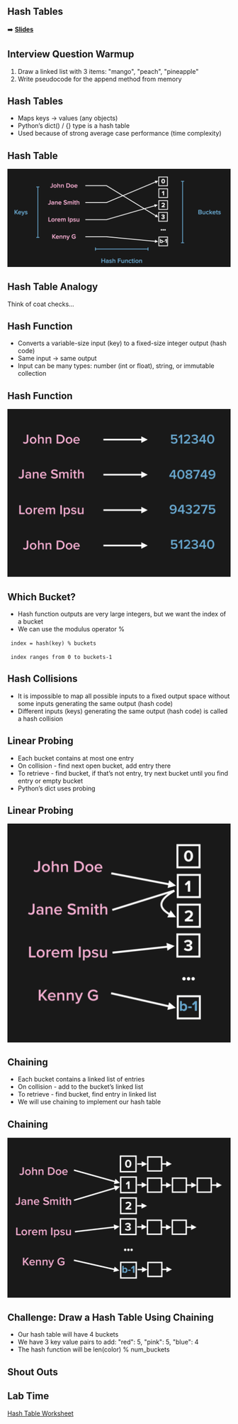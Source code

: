 <!-- .slide: data-background="./../Images/header.svg" data-background-repeat="none" data-background-size="40% 40%" data-background-position="center 10%" class="header" -->

## Hash Tables

➡️ [**Slides**](https://make-school-courses.github.io/CS-1.2-Intro-Data-Structures/Slides/Lesson7.html ':ignore')

<!-- > -->

## Interview Question Warmup

1. Draw a linked list with 3 items: "mango", "peach", "pineapple"
2. Write pseudocode for the append method from memory 

<!-- > -->

## Hash Tables

- Maps keys → values (any objects) 
- Python’s dict() / {} type is a hash table
- Used because of strong average case performance (time complexity)

<!-- > -->

## Hash Table

![Picture of a Hash Table](Images/hashtable.png)

<!-- > -->

## Hash Table Analogy

Think of coat checks...

<!-- > -->

## Hash Function

- Converts a variable-size input (key) to a fixed-size integer output (hash code)
- Same input → same output
- Input can be many types: number (int or float), string, or immutable collection

<!-- > -->

## Hash Function

![Picture of a Hash Function Mapping](Images/hashfunction.png)

<!-- > -->

## Which Bucket?

- Hash function outputs are very large integers, but we want the index of a bucket
- We can use the modulus operator % 

<code> index = hash(key) % buckets </code>

<code> index ranges from 0 to buckets-1 </code>

<!-- > -->

## Hash Collisions 

- It is impossible to map all possible inputs to a fixed output space without some inputs generating the same output (hash code)
- Different inputs (keys) generating the same output (hash code) is called a hash collision

<!-- > -->

## Linear Probing

- Each bucket contains at most one entry
- On collision - find next open bucket, add entry there
- To retrieve - find bucket, if that’s not entry, try next bucket until you find entry or empty bucket
- Python’s dict uses probing

<!-- > -->

## Linear Probing

![Linear probing collision handling method](Images/linearprobing.png)

<!-- > -->

## Chaining 

- Each bucket contains a linked list of entries
- On collision - add to the bucket’s linked list
- To retrieve - find bucket, find entry in linked list
- We will use chaining to implement our hash table

<!-- > -->

## Chaining

![Chaining collision handling method](Images/chaining.png)

<!-- > -->

## Challenge: Draw a Hash Table Using Chaining

- Our hash table will have 4 buckets
- We have 3 key value pairs to add: "red": 5, "pink": 5, "blue": 4
- The hash function will be len(color) % num_buckets

<!-- > -->

## Shout Outs

<!-- > -->

## Lab Time

[Hash Table Worksheet](https://docs.google.com/document/d/1O8nQjC7bbKF4M5wxoelVilJo5QYC6R0a/copy)

